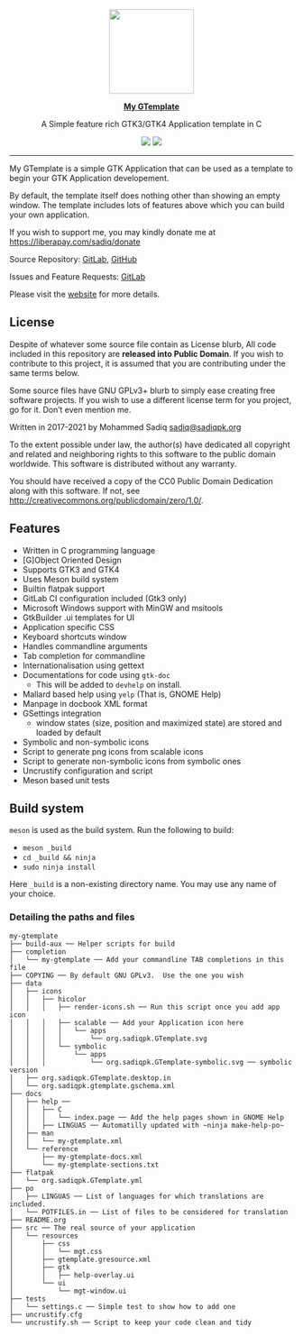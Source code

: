 <div align="center">
  <a href="https://www.sadiqpk.org/projects/my-gtemplate.html">
    <img src="https://gitlab.com/sadiq/my-gtemplate/raw/master/data/icons/hicolor/256x256/apps/org.sadiqpk.GTemplate.png" width="150" />
  </a>
  <br>

  <a href="https://www.sadiqpk.org/projects/my-gtemplate.html"><b>My GTemplate</b></a>
  <br>

  A Simple feature rich GTK3/GTK4 Application template in C
  <br>

  <a href="https://gitlab.com/sadiq/my-gtemplate/pipelines"><img
       src="https://gitlab.com/sadiq/my-gtemplate/badges/gtk3/pipeline.svg" /></a>
  <a href="https://sadiq.gitlab.io/my-gtemplate/coverage"><img
       src="https://gitlab.com/sadiq/my-gtemplate/badges/gtk3/coverage.svg" /></a>
</div>

---

My GTemplate is a simple GTK Application that can be used as a
template to begin your GTK Application developement.

By default, the template itself does nothing other than showing
an empty window.
The template includes lots of features above which you can build
your own application.

If you wish to support me, you may kindly donate me at
https://liberapay.com/sadiq/donate

Source Repository: [GitLab][gitlab], [GitHub][github]

Issues and Feature Requests: [GitLab][issues]

Please visit the [website][home] for more details.

## License

Despite of whatever some source file contain as License blurb,
All code included in this repository are **released into Public
Domain**.  If you wish to contribute to this project, it is assumed
that you are contributing under the same terms below.

Some source files have GNU GPLv3+ blurb to simply ease creating
free software projects.  If you wish to use a different license
term for you project, go for it.  Don’t even mention me.

Written in 2017-2021 by Mohammed Sadiq <sadiq@sadiqpk.org>

To the extent possible under law, the author(s) have dedicated all
copyright and related and neighboring rights to this software to
the public domain worldwide.  This software is distributed without
any warranty.

You should have received a copy of the CC0 Public Domain Dedication
along with this software.  If not, see
<http://creativecommons.org/publicdomain/zero/1.0/>.


## Features

* Written in C programming language
* [G]Object Oriented Design
* Supports GTK3 and GTK4
* Uses Meson build system
* Builtin flatpak support
* GitLab CI configuration included (Gtk3 only)
* Microsoft Windows support with MinGW and msitools
* GtkBuilder .ui templates for UI
* Application specific CSS
* Keyboard shortcuts window
* Handles commandline arguments
* Tab completion for commandline
* Internationalisation using gettext
* Documentations for code using `gtk-doc`
  * This will be added to `devhelp` on install.
* Mallard based help using `yelp` (That is, GNOME Help)
* Manpage in docbook XML format
* GSettings integration
  * window states (size, position and maximized state) are stored
    and loaded by default
* Symbolic and non-symbolic icons
* Script to generate png icons from scalable icons
* Script to generate non-symbolic icons from symbolic ones
* Uncrustify configuration and script
* Meson based unit tests


## Build system

`meson` is used as the build system.  Run the following to build:
* `meson _build`
* `cd _build && ninja`
* `sudo ninja install`

Here `_build` is a non-existing directory name.  You may use any
name of your choice.

### Detailing the paths and files

```
my-gtemplate
├── build-aux ── Helper scripts for build
├── completion
│   └── my-gtemplate ── Add your commandline TAB completions in this file
├── COPYING ── By default GNU GPLv3.  Use the one you wish
├── data
│   ├── icons
│   │   ├── hicolor
│   │   │   ├── render-icons.sh ── Run this script once you add app icon
│   │   │   ├── scalable ── Add your Application icon here
│   │   │   │   └── apps
│   │   │   │       └── org.sadiqpk.GTemplate.svg
│   │   │   └── symbolic
│   │   │       └── apps
│   │   │           └── org.sadiqpk.GTemplate-symbolic.svg ── symbolic version
│   ├── org.sadiqpk.GTemplate.desktop.in
│   └── org.sadiqpk.gtemplate.gschema.xml
├── docs
│   ├── help ──
│   │   ├── C
│   │   │   └── index.page ── Add the help pages shown in GNOME Help
│   │   ├── LINGUAS ── Automatilly updated with ~ninja make-help-po~
│   ├── man
│   │   └── my-gtemplate.xml
│   └── reference
│       ├── my-gtemplate-docs.xml
│       └── my-gtemplate-sections.txt
├── flatpak
│   └── org.sadiqpk.GTemplate.yml
├── po
│   ├── LINGUAS ── List of languages for which translations are included.
│   └── POTFILES.in ── List of files to be considered for translation
├── README.org
├── src ── The real source of your application
│   └── resources
│       ├── css
│       │   └── mgt.css
│       ├── gtemplate.gresource.xml
│       ├── gtk
│       │   ├── help-overlay.ui
│       └── ui
│           └── mgt-window.ui
├── tests
│   └── settings.c ── Simple test to show how to add one
├── uncrustify.cfg
└── uncrustify.sh ── Script to keep your code clean and tidy
```

<!-- Links referenced elsewhere -->
[home]: https://www.sadiqpk.org/projects/my-gtemplate.html
[coverage]: https://sadiq.gitlab.io/my-gtemplate/coverage
[gitlab]: https://gitlab.com/sadiq/my-gtemplate
[github]: https://github.com/pksadiq/my-gtemplate
[issues]: https://gitlab.com/sadiq/my-gtemplate/issues
